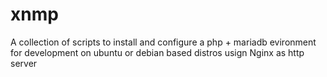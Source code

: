 # xnmp
A collection of scripts to install and configure a php + mariadb evironment for development on ubuntu or debian based distros usign Nginx as http server
